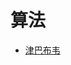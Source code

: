 算法
=============
* [津巴布韦](https://github.com/sunnyandgood/MyBlog/tree/master/%E7%AE%97%E6%B3%95/%E6%B4%A5%E5%B7%B4%E5%B8%83%E9%9F%A6)
